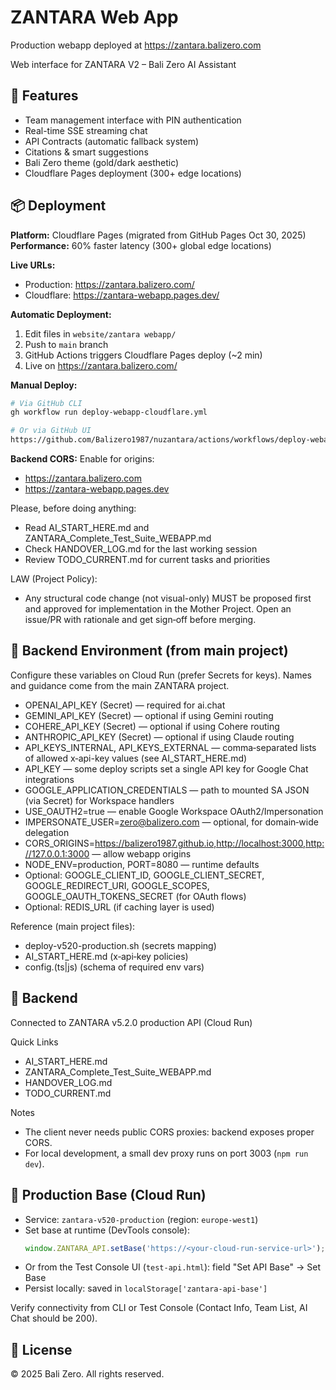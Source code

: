 # ZANTARA Web App

Production webapp deployed at https://zantara.balizero.com

Web interface for ZANTARA V2 – Bali Zero AI Assistant

## 🚀 Features
- Team management interface with PIN authentication
- Real-time SSE streaming chat
- API Contracts (automatic fallback system)
- Citations & smart suggestions
- Bali Zero theme (gold/dark aesthetic)
- Cloudflare Pages deployment (300+ edge locations)

## 📦 Deployment

**Platform:** Cloudflare Pages (migrated from GitHub Pages Oct 30, 2025)
**Performance:** 60% faster latency (300+ global edge locations)

**Live URLs:**
- Production: https://zantara.balizero.com/
- Cloudflare: https://zantara-webapp.pages.dev/

**Automatic Deployment:**
1. Edit files in `website/zantara webapp/`
2. Push to `main` branch
3. GitHub Actions triggers Cloudflare Pages deploy (~2 min)
4. Live on https://zantara.balizero.com/

**Manual Deploy:**
```bash
# Via GitHub CLI
gh workflow run deploy-webapp-cloudflare.yml

# Or via GitHub UI
https://github.com/Balizero1987/nuzantara/actions/workflows/deploy-webapp-cloudflare.yml
```

**Backend CORS:** Enable for origins:
- https://zantara.balizero.com
- https://zantara-webapp.pages.dev

Please, before doing anything:
- Read AI_START_HERE.md and ZANTARA_Complete_Test_Suite_WEBAPP.md
- Check HANDOVER_LOG.md for the last working session
- Review TODO_CURRENT.md for current tasks and priorities

LAW (Project Policy):
- Any structural code change (not visual-only) MUST be proposed first and approved for implementation in the Mother Project. Open an issue/PR with rationale and get sign‑off before merging.

## 🔧 Backend Environment (from main project)
Configure these variables on Cloud Run (prefer Secrets for keys). Names and guidance come from the main ZANTARA project.

- OPENAI_API_KEY (Secret) — required for ai.chat
- GEMINI_API_KEY (Secret) — optional if using Gemini routing
- COHERE_API_KEY (Secret) — optional if using Cohere routing
- ANTHROPIC_API_KEY (Secret) — optional if using Claude routing
- API_KEYS_INTERNAL, API_KEYS_EXTERNAL — comma‑separated lists of allowed x‑api-key values (see AI_START_HERE.md)
- API_KEY — some deploy scripts set a single API key for Google Chat integrations
- GOOGLE_APPLICATION_CREDENTIALS — path to mounted SA JSON (via Secret) for Workspace handlers
- USE_OAUTH2=true — enable Google Workspace OAuth2/Impersonation
- IMPERSONATE_USER=zero@balizero.com — optional, for domain‑wide delegation
- CORS_ORIGINS=https://balizero1987.github.io,http://localhost:3000,http://127.0.0.1:3000 — allow webapp origins
- NODE_ENV=production, PORT=8080 — runtime defaults
- Optional: GOOGLE_CLIENT_ID, GOOGLE_CLIENT_SECRET, GOOGLE_REDIRECT_URI, GOOGLE_SCOPES, GOOGLE_OAUTH_TOKENS_SECRET (for OAuth flows)
- Optional: REDIS_URL (if caching layer is used)

Reference (main project files):
- deploy-v520-production.sh (secrets mapping)
- AI_START_HERE.md (x‑api‑key policies)
- config.(ts|js) (schema of required env vars)

## 🔗 Backend
Connected to ZANTARA v5.2.0 production API (Cloud Run)

Quick Links
- AI_START_HERE.md
- ZANTARA_Complete_Test_Suite_WEBAPP.md
- HANDOVER_LOG.md
- TODO_CURRENT.md

Notes
- The client never needs public CORS proxies: backend exposes proper CORS.
- For local development, a small dev proxy runs on port 3003 (`npm run dev`).

## 🔌 Production Base (Cloud Run)

- Service: `zantara-v520-production` (region: `europe-west1`)
- Set base at runtime (DevTools console):
  ```js
  window.ZANTARA_API.setBase('https://<your-cloud-run-service-url>');
  ```
- Or from the Test Console UI (`test-api.html`): field "Set API Base" → Set Base
- Persist locally: saved in `localStorage['zantara-api-base']`

Verify connectivity from CLI or Test Console (Contact Info, Team List, AI Chat should be 200).

## 📝 License
© 2025 Bali Zero. All rights reserved.
